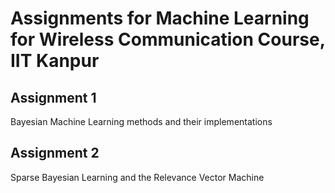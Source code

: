 # Assignments for Machine Learning for Wireless Communication Course, IIT Kanpur

## Assignment 1

Bayesian Machine Learning methods and their implementations

## Assignment 2

Sparse Bayesian Learning and the Relevance Vector Machine
